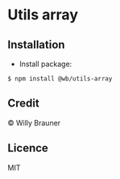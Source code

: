 # Utils array 

## Installation

- Install package:

```shell script
$ npm install @wb/utils-array
```

## Credit

© Willy Brauner

## Licence

MIT
